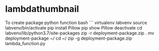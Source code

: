# lambdathumbnail
To create package python function
bash ```
virtualenv labvenv
source labvenv/bin/activate
pip install Pillow
pip show Pillow
deactivate
cd labvenv/lib/python3.7/site-packages
zip -r deployment-package.zip .
mv deployment-package ~/
cd ~/
zip -g deployment-package.zip lambda_function.py
```
